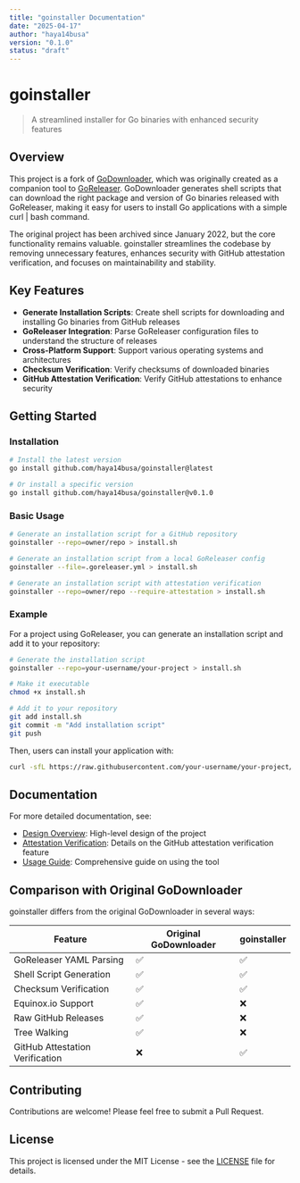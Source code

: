 ```yaml
---
title: "goinstaller Documentation"
date: "2025-04-17"
author: "haya14busa"
version: "0.1.0"
status: "draft"
---
```


# goinstaller

> A streamlined installer for Go binaries with enhanced security features

## Overview

This project is a fork of [GoDownloader](https://github.com/goreleaser/godownloader), which was originally created as a companion tool to [GoReleaser](https://github.com/goreleaser/goreleaser). GoDownloader generates shell scripts that can download the right package and version of Go binaries released with GoReleaser, making it easy for users to install Go applications with a simple curl | bash command.

The original project has been archived since January 2022, but the core functionality remains valuable. goinstaller streamlines the codebase by removing unnecessary features, enhances security with GitHub attestation verification, and focuses on maintainability and stability.

## Key Features

- **Generate Installation Scripts**: Create shell scripts for downloading and installing Go binaries from GitHub releases
- **GoReleaser Integration**: Parse GoReleaser configuration files to understand the structure of releases
- **Cross-Platform Support**: Support various operating systems and architectures
- **Checksum Verification**: Verify checksums of downloaded binaries
- **GitHub Attestation Verification**: Verify GitHub attestations to enhance security

## Getting Started

### Installation

```bash
# Install the latest version
go install github.com/haya14busa/goinstaller@latest

# Or install a specific version
go install github.com/haya14busa/goinstaller@v0.1.0
```

### Basic Usage

```bash
# Generate an installation script for a GitHub repository
goinstaller --repo=owner/repo > install.sh

# Generate an installation script from a local GoReleaser config
goinstaller --file=.goreleaser.yml > install.sh

# Generate an installation script with attestation verification
goinstaller --repo=owner/repo --require-attestation > install.sh
```

### Example

For a project using GoReleaser, you can generate an installation script and add it to your repository:

```bash
# Generate the installation script
goinstaller --repo=your-username/your-project > install.sh

# Make it executable
chmod +x install.sh

# Add it to your repository
git add install.sh
git commit -m "Add installation script"
git push
```

Then, users can install your application with:

```bash
curl -sfL https://raw.githubusercontent.com/your-username/your-project/main/install.sh | sh
```

## Documentation

For more detailed documentation, see:

- [Design Overview](design/overview.md): High-level design of the project
- [Attestation Verification](design/attestation.md): Details on the GitHub attestation verification feature
- [Usage Guide](usage.md): Comprehensive guide on using the tool

## Comparison with Original GoDownloader

goinstaller differs from the original GoDownloader in several ways:

| Feature | Original GoDownloader | goinstaller |
|---------|----------------------|------------|
| GoReleaser YAML Parsing | ✅ | ✅ |
| Shell Script Generation | ✅ | ✅ |
| Checksum Verification | ✅ | ✅ |
| Equinox.io Support | ✅ | ❌ |
| Raw GitHub Releases | ✅ | ❌ |
| Tree Walking | ✅ | ❌ |
| GitHub Attestation Verification | ❌ | ✅ |

## Contributing

Contributions are welcome! Please feel free to submit a Pull Request.

## License

This project is licensed under the MIT License - see the [LICENSE](../LICENSE.md) file for details.